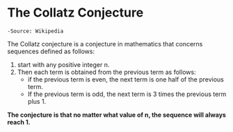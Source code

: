# The Collatz Conjecture

    -Source: Wikipedia
The Collatz conjecture is a conjecture in mathematics that concerns sequences defined as follows:
1. start with any positive integer n.
2. Then each term is obtained from the previous term as follows:
    * if the previous term is even, the next term is one half of the previous term.
   * If the previous term is odd, the next term is 3 times the previous term plus 1.

**The conjecture is that no matter what value of n, the sequence will always reach 1.**


